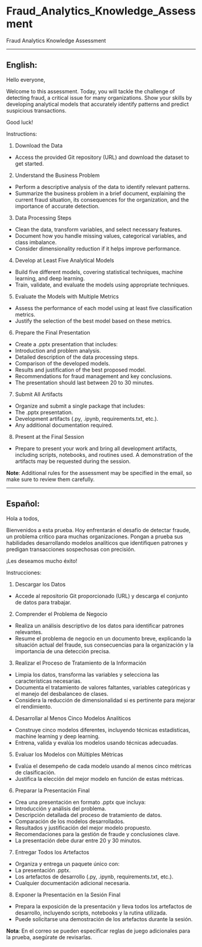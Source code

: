 # Fraud_Analytics_Knowledge_Assessment
Fraud Analytics Knowledge Assessment

-----
English:
-----

Hello everyone,

Welcome to this assessment. Today, you will tackle the challenge of detecting fraud, a critical issue for many organizations. Show your skills by developing analytical models that accurately identify patterns and predict suspicious transactions.

Good luck!

Instructions:

1. Download the Data

* Access the provided Git repository (URL) and download the dataset to get started.

2. Understand the Business Problem

* Perform a descriptive analysis of the data to identify relevant patterns.
* Summarize the business problem in a brief document, explaining the current fraud situation, its consequences for the organization, and the importance of accurate detection.

3. Data Processing Steps

* Clean the data, transform variables, and select necessary features.
* Document how you handle missing values, categorical variables, and class imbalance.
* Consider dimensionality reduction if it helps improve performance.

4. Develop at Least Five Analytical Models

* Build five different models, covering statistical techniques, machine learning, and deep learning.
* Train, validate, and evaluate the models using appropriate techniques.

5. Evaluate the Models with Multiple Metrics

* Assess the performance of each model using at least five classification metrics.
* Justify the selection of the best model based on these metrics.

6. Prepare the Final Presentation

* Create a .pptx presentation that includes:
* Introduction and problem analysis.
* Detailed description of the data processing steps.
* Comparison of the developed models.
* Results and justification of the best proposed model.
* Recommendations for fraud management and key conclusions.
* The presentation should last between 20 to 30 minutes.

7. Submit All Artifacts

* Organize and submit a single package that includes:
* The .pptx presentation.
* Development artifacts (.py, .ipynb, requirements.txt, etc.).
* Any additional documentation required.

8. Present at the Final Session

* Prepare to present your work and bring all development artifacts, including scripts, notebooks, and routines used. A demonstration of the artifacts may be requested during the session.

**Note**: Additional rules for the assessment may be specified in the email, so make sure to review them carefully.

-----
Español:
-----

Hola a todos,

Bienvenidos a esta prueba. Hoy enfrentarán el desafío de detectar fraude, un problema crítico para muchas organizaciones. Pongan a prueba sus habilidades desarrollando modelos analíticos que identifiquen patrones y predigan transacciones sospechosas con precisión.

¡Les deseamos mucho éxito!

Instrucciones:

1. Descargar los Datos

* Accede al repositorio Git proporcionado (URL) y descarga el conjunto de datos para trabajar.

2. Comprender el Problema de Negocio

* Realiza un análisis descriptivo de los datos para identificar patrones relevantes.
* Resume el problema de negocio en un documento breve, explicando la situación actual del fraude, sus consecuencias para la organización y la importancia de una detección precisa.

3. Realizar el Proceso de Tratamiento de la Información

* Limpia los datos, transforma las variables y selecciona las características necesarias.
* Documenta el tratamiento de valores faltantes, variables categóricas y el manejo del desbalanceo de clases.
* Considera la reducción de dimensionalidad si es pertinente para mejorar el rendimiento.

4. Desarrollar al Menos Cinco Modelos Analíticos

* Construye cinco modelos diferentes, incluyendo técnicas estadísticas, machine learning y deep learning.
* Entrena, valida y evalúa los modelos usando técnicas adecuadas.

5. Evaluar los Modelos con Múltiples Métricas

* Evalúa el desempeño de cada modelo usando al menos cinco métricas de clasificación.
* Justifica la elección del mejor modelo en función de estas métricas.

6. Preparar la Presentación Final

* Crea una presentación en formato .pptx que incluya:
* Introducción y análisis del problema.
* Descripción detallada del proceso de tratamiento de datos.
* Comparación de los modelos desarrollados.
* Resultados y justificación del mejor modelo propuesto.
* Recomendaciones para la gestión de fraude y conclusiones clave.
* La presentación debe durar entre 20 y 30 minutos.

7. Entregar Todos los Artefactos

* Organiza y entrega un paquete único con:
* La presentación .pptx.
* Los artefactos de desarrollo (.py, .ipynb, requirements.txt, etc.).
* Cualquier documentación adicional necesaria.

8. Exponer la Presentación en la Sesión Final

* Prepara la exposición de la presentación y lleva todos los artefactos de desarrollo, incluyendo scripts, notebooks y la rutina utilizada.
* Puede solicitarse una demostración de los artefactos durante la sesión.

**Nota**: En el correo se pueden especificar reglas de juego adicionales para la prueba, asegúrate de revisarlas.
